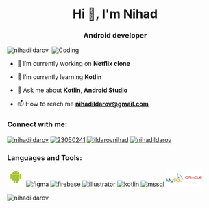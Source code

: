 <h1 align="center">Hi 👋, I'm Nihad</h1>
<h3 align="center">Android developer</h3>
<img align="right" alt="Coding" width="400" src=https://www.cobalt.io/hubfs/Imported_Blog_Media/android-light-1.png"></img>

<p align="left"> <img src="https://komarev.com/ghpvc/?username=nihadildarov&label=Profile%20views&color=0e75b6&style=flat" alt="nihadildarov" /> </p>

- 🔭 I’m currently working on **Netflix clone**

- 🌱 I’m currently learning **Kotlin**

- 💬 Ask me about **Kotlin, Android Studio**

- 📫 How to reach me **nihadildarov@gmail.com**

<h3 align="left">Connect with me:</h3>
<p align="left">
<a href="https://linkedin.com/in/nihadildarov" target="blank"><img align="center" src="https://raw.githubusercontent.com/rahuldkjain/github-profile-readme-generator/master/src/images/icons/Social/linked-in-alt.svg" alt="nihadildarov" height="30" width="40" /></a>
<a href="https://stackoverflow.com/users/23050241" target="blank"><img align="center" src="https://raw.githubusercontent.com/rahuldkjain/github-profile-readme-generator/master/src/images/icons/Social/stack-overflow.svg" alt="23050241" height="30" width="40" /></a>
<a href="https://instagram.com/ildarovnihad" target="blank"><img align="center" src="https://raw.githubusercontent.com/rahuldkjain/github-profile-readme-generator/master/src/images/icons/Social/instagram.svg" alt="ildarovnihad" height="30" width="40" /></a>
<a href="https://www.hackerrank.com/nihadildarov" target="blank"><img align="center" src="https://raw.githubusercontent.com/rahuldkjain/github-profile-readme-generator/master/src/images/icons/Social/hackerrank.svg" alt="nihadildarov" height="30" width="40" /></a>
</p>

<h3 align="left">Languages and Tools:</h3>
<p align="left"> <a href="https://developer.android.com" target="_blank" rel="noreferrer"> <img src="https://raw.githubusercontent.com/devicons/devicon/master/icons/android/android-original-wordmark.svg" alt="android" width="40" height="40"/> </a> <a href="https://www.figma.com/" target="_blank" rel="noreferrer"> <img src="https://www.vectorlogo.zone/logos/figma/figma-icon.svg" alt="figma" width="40" height="40"/> </a> <a href="https://firebase.google.com/" target="_blank" rel="noreferrer"> <img src="https://www.vectorlogo.zone/logos/firebase/firebase-icon.svg" alt="firebase" width="40" height="40"/> </a> <a href="https://www.adobe.com/in/products/illustrator.html" target="_blank" rel="noreferrer"> <img src="https://www.vectorlogo.zone/logos/adobe_illustrator/adobe_illustrator-icon.svg" alt="illustrator" width="40" height="40"/> </a> <a href="https://kotlinlang.org" target="_blank" rel="noreferrer"> <img src="https://www.vectorlogo.zone/logos/kotlinlang/kotlinlang-icon.svg" alt="kotlin" width="40" height="40"/> </a> <a href="https://www.microsoft.com/en-us/sql-server" target="_blank" rel="noreferrer"> <img src="https://www.svgrepo.com/show/303229/microsoft-sql-server-logo.svg" alt="mssql" width="40" height="40"/> </a> <a href="https://www.mysql.com/" target="_blank" rel="noreferrer"> <img src="https://raw.githubusercontent.com/devicons/devicon/master/icons/mysql/mysql-original-wordmark.svg" alt="mysql" width="40" height="40"/> </a> <a href="https://www.oracle.com/" target="_blank" rel="noreferrer"> <img src="https://raw.githubusercontent.com/devicons/devicon/master/icons/oracle/oracle-original.svg" alt="oracle" width="40" height="40"/> </a> </p>

<p><img align="center" src="https://github-readme-stats.vercel.app/api/top-langs?username=nihadildarov&show_icons=true&locale=en&layout=compact" alt="nihadildarov" /></p>
